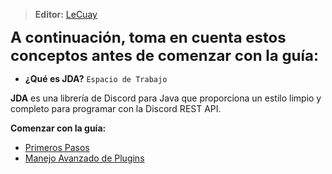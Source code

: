 
> **<i class="fa fa-user"></i> Editor:** [LeCuay](https://github.com/LeCuay)

<font size=5> **A continuación, toma en cuenta estos conceptos antes de comenzar con la guía:** </font>


* **¿Qué es JDA?** `Espacio de Trabajo`

**JDA** es una librería de Discord para Java que proporciona un estilo limpio y completo para programar con la Discord REST API.

**<i class="fas fa-arrow-circle-right"></i> Comenzar con la guía:**

* [Primeros Pasos](/java/Primeros-Pasos.md)
* [Manejo Avanzado de Plugins](/java/Sistema-Avanzado-de-Plugins.md)
